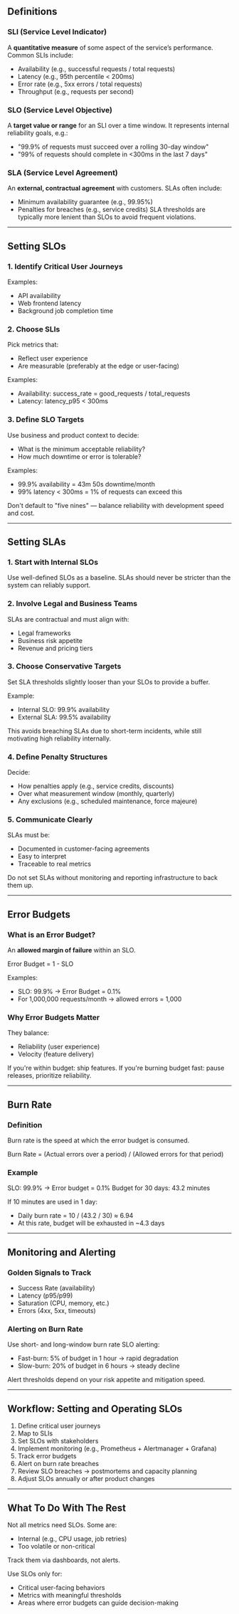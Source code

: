 ## Definitions

### SLI (Service Level Indicator)
A **quantitative measure** of some aspect of the service’s performance. Common SLIs include:
- Availability (e.g., successful requests / total requests)
- Latency (e.g., 95th percentile < 200ms)
- Error rate (e.g., 5xx errors / total requests)
- Throughput (e.g., requests per second)

### SLO (Service Level Objective)
A **target value or range** for an SLI over a time window. It represents internal reliability goals, e.g.:
- "99.9% of requests must succeed over a rolling 30-day window"
- "99% of requests should complete in <300ms in the last 7 days"

### SLA (Service Level Agreement)
An **external, contractual agreement** with customers. SLAs often include:
- Minimum availability guarantee (e.g., 99.95%)
- Penalties for breaches (e.g., service credits)
SLA thresholds are typically more lenient than SLOs to avoid frequent violations.

---

## Setting SLOs

### 1. Identify Critical User Journeys
Examples:
- API availability
- Web frontend latency
- Background job completion time

### 2. Choose SLIs
Pick metrics that:
- Reflect user experience
- Are measurable (preferably at the edge or user-facing)

Examples:
- Availability: success_rate = good_requests / total_requests
- Latency: latency_p95 < 300ms

### 3. Define SLO Targets
Use business and product context to decide:
- What is the minimum acceptable reliability?
- How much downtime or error is tolerable?

Examples:
- 99.9% availability = 43m 50s downtime/month
- 99% latency < 300ms = 1% of requests can exceed this

Don't default to "five nines" — balance reliability with development speed and cost.

---

## Setting SLAs

### 1. Start with Internal SLOs
Use well-defined SLOs as a baseline. SLAs should never be stricter than the system can reliably support.

### 2. Involve Legal and Business Teams
SLAs are contractual and must align with:
- Legal frameworks
- Business risk appetite
- Revenue and pricing tiers

### 3. Choose Conservative Targets
Set SLA thresholds slightly looser than your SLOs to provide a buffer.

Example:
- Internal SLO: 99.9% availability
- External SLA: 99.5% availability

This avoids breaching SLAs due to short-term incidents, while still motivating high reliability internally.

### 4. Define Penalty Structures
Decide:
- How penalties apply (e.g., service credits, discounts)
- Over what measurement window (monthly, quarterly)
- Any exclusions (e.g., scheduled maintenance, force majeure)

### 5. Communicate Clearly
SLAs must be:
- Documented in customer-facing agreements
- Easy to interpret
- Traceable to real metrics

Do not set SLAs without monitoring and reporting infrastructure to back them up.

---

## Error Budgets

### What is an Error Budget?
An **allowed margin of failure** within an SLO.

Error Budget = 1 - SLO

Examples:
- SLO: 99.9% → Error Budget = 0.1%
- For 1,000,000 requests/month → allowed errors = 1,000

### Why Error Budgets Matter
They balance:
- Reliability (user experience)
- Velocity (feature delivery)

If you're within budget: ship features.
If you're burning budget fast: pause releases, prioritize reliability.

---

## Burn Rate

### Definition
Burn rate is the speed at which the error budget is consumed.

Burn Rate = (Actual errors over a period) / (Allowed errors for that period)

### Example
SLO: 99.9% → Error budget = 0.1%
Budget for 30 days: 43.2 minutes

If 10 minutes are used in 1 day:
- Daily burn rate = 10 / (43.2 / 30) ≈ 6.94
- At this rate, budget will be exhausted in ~4.3 days

---

## Monitoring and Alerting

### Golden Signals to Track
- Success Rate (availability)
- Latency (p95/p99)
- Saturation (CPU, memory, etc.)
- Errors (4xx, 5xx, timeouts)

### Alerting on Burn Rate
Use short- and long-window burn rate SLO alerting:

- Fast-burn: 5% of budget in 1 hour → rapid degradation
- Slow-burn: 20% of budget in 6 hours → steady decline

Alert thresholds depend on your risk appetite and mitigation speed.

---

## Workflow: Setting and Operating SLOs

1. Define critical user journeys
2. Map to SLIs
3. Set SLOs with stakeholders
4. Implement monitoring (e.g., Prometheus + Alertmanager + Grafana)
5. Track error budgets
6. Alert on burn rate breaches
7. Review SLO breaches → postmortems and capacity planning
8. Adjust SLOs annually or after product changes

---

## What To Do With The Rest

Not all metrics need SLOs. Some are:
- Internal (e.g., CPU usage, job retries)
- Too volatile or non-critical

Track them via dashboards, not alerts.

Use SLOs only for:
- Critical user-facing behaviors
- Metrics with meaningful thresholds
- Areas where error budgets can guide decision-making